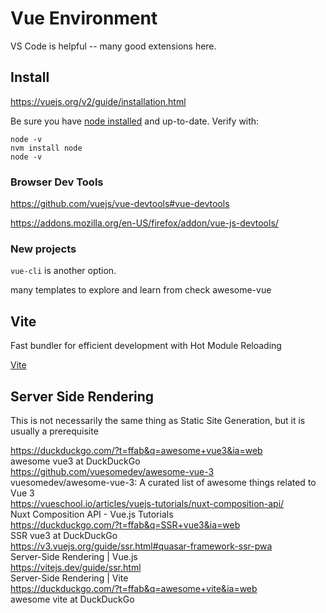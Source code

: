 # Vue Environment

VS Code is helpful -- many good extensions here. 

## Install

https://vuejs.org/v2/guide/installation.html

Be sure you have [node installed](../javascript/node.md) and up-to-date. Verify with:

```
node -v
nvm install node
node -v
```

### Browser Dev Tools

https://github.com/vuejs/vue-devtools#vue-devtools

https://addons.mozilla.org/en-US/firefox/addon/vue-js-devtools/

### New projects 

`vue-cli` is another option.

many templates to explore and learn from
check awesome-vue


## Vite

Fast bundler for efficient development with Hot Module Reloading

[Vite](vite.md)


## Server Side Rendering

This is not necessarily the same thing as Static Site Generation, but it is usually a prerequisite

https://duckduckgo.com/?t=ffab&q=awesome+vue3&ia=web  
 awesome vue3 at DuckDuckGo  
https://github.com/vuesomedev/awesome-vue-3  
 vuesomedev/awesome-vue-3: A curated list of awesome things related to Vue 3  
https://vueschool.io/articles/vuejs-tutorials/nuxt-composition-api/  
 Nuxt Composition API - Vue.js Tutorials  
https://duckduckgo.com/?t=ffab&q=SSR+vue3&ia=web  
 SSR vue3 at DuckDuckGo  
https://v3.vuejs.org/guide/ssr.html#quasar-framework-ssr-pwa  
 Server-Side Rendering | Vue.js  
https://vitejs.dev/guide/ssr.html  
 Server-Side Rendering | Vite  
https://duckduckgo.com/?t=ffab&q=awesome+vite&ia=web  
awesome vite at DuckDuckGo  


